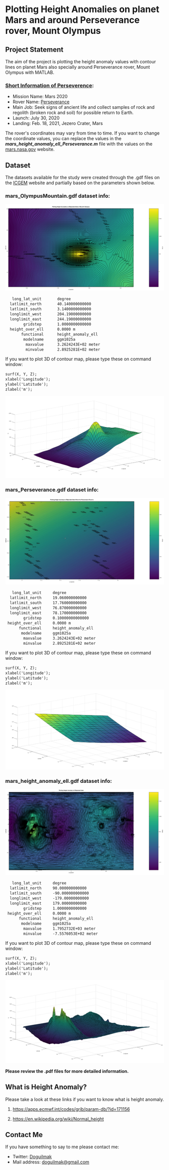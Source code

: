 
# Plotting Height Anomalies on planet Mars and around Perseverance rover, Mount Olympus


## Project Statement

The aim of the project is plotting the height anomaly values with contour lines on planet Mars also specially around Perseverance rover, Mount Olympus with MATLAB.

### [Short Information of Perseverence](https://mars.nasa.gov/mars2020/):
-   Mission Name: Mars 2020
-   Rover Name: [Perseverance](https://mars.nasa.gov/news/8622/virginia-middle-school-student-earns-honor-of-naming-nasas-next-mars-rover/)
-   Main Job: Seek signs of ancient life and collect samples of rock and regolith (broken rock and soil) for possible return to Earth.
-   Launch: July 30, 2020
-   Landing: Feb. 18, 2021, Jezero Crater, Mars

The rover's coordinates may vary from time to time. If you want to change the coordinate values, you can replace the values ​​in the ***mars_height_anomaly_ell_Perseverance.m*** file with the values ​​on the [mars.nasa.gov](https://mars.nasa.gov/mars2020/mission/where-is-the-rover/) website.

## Dataset

The datasets available for the study were created through the .gdf files on the [ICGEM](http://icgem.gfz-potsdam.de/calcgrid?modeltype=celestial) website and partially based on the parameters shown below.

### mars_OlympusMountain.gdf dataset info:

![Mounth Olympus](Height_Anomalies_on_Ellipsoidal_Grids_of_Mounth_Olympus.png)

       long_lat_unit       degree
      latlimit_north       40.140000000000    
      latlimit_south       3.1400000000000    
      longlimit_west       204.19000000000    
      longlimit_east       244.19000000000    
            gridstep       1.0000000000000    
      height_over_ell      0.0000 m
           functional      height_anomaly_ell
            modelname      ggm1025a
             maxvalue      3.2624243E+02 meter
             minvalue      2.8925281E+02 meter

If you want to plot 3D of contour map, please type these on command window:

    surf(X, Y, Z);
    xlabel('Longitude');
    ylabel('Latitude');
    zlabel('m');

![Surf_Olympus](surf_olympus.jpg)

### mars_Perseverance.gdf dataset info:

![Perseverance Rover](Height_Anomaly_on_Ellipsoidal_Grids_Where_the_Perseverance_Rover_Is.jpg)

       long_lat_unit     degree
      latlimit_north     19.060000000000    
      latlimit_south     17.760000000000    
      longlimit_west     76.870000000000    
      longlimit_east     78.170000000000    
            gridstep     0.10000000000000    
     height_over_ell     0.0000 m
          functional     height_anomaly_ell
           modelname     ggm1025a
            maxvalue     3.2624243E+02 meter
            minvalue     2.8925281E+02 meter

If you want to plot 3D of contour map, please type these on command window:

    surf(X, Y, Z);
    xlabel('Longitude');
    ylabel('Latitude');
    zlabel('m');

![Surf Perseverance.jpg](surf_Perseverance.jpg)  

### mars_height_anomaly_ell.gdf dataset info:

![Mars Height Anomalies](Height_Anomaly_on_Ellipsoidal_Grids.png)

       long_lat_unit     degree
      latlimit_north     90.000000000000    
      latlimit_south     -90.000000000000    
      longlimit_west     -179.00000000000    
      longlimit_east     179.00000000000    
            gridstep     1.0000000000000    
     height_over_ell     0.0000 m
          functional     height_anomaly_ell
           modelname     ggm1025a
            maxvalue     1.7952732E+03 meter
            minvalue     -7.5576053E+02 meter

If you want to plot 3D of contour map, please type these on command window:

    surf(X, Y, Z);
    xlabel('Longitude');
    ylabel('Latitude');
    zlabel('m');

![Surf Mars](surf_Mars.jpg)

**Please review the .pdf files for more detailed information.**

##  What is Height Anomaly?

Please take a look at these links if you want to know what is height anomaly.

 1. https://apps.ecmwf.int/codes/grib/param-db/?id=171156 
    
 2. https://en.wikipedia.org/wiki/Normal_height

## Contact Me

If you have something to say to me please contact me: 

 - Twitter: [Doguilmak](https://twitter.com/Doguilmak)
 - Mail address: doguilmak@gmail.com
 
